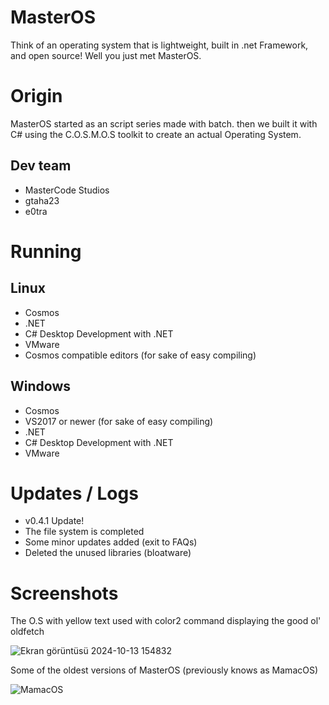 # MasterOS
Think of an operating system that is lightweight, built in .net Framework, and open source!
Well you just met MasterOS.

# Origin
MasterOS started as an script series made with batch. 
then we built it with C# using the C.O.S.M.O.S toolkit to create an actual Operating System.

## Dev team
- MasterCode Studios
- gtaha23
- e0tra

# Running

## Linux
- Cosmos
- .NET
- C# Desktop Development with .NET
- VMware
- Cosmos compatible editors (for sake of easy compiling)

## Windows
- Cosmos
- VS2017 or newer (for sake of easy compiling)
- .NET
- C# Desktop Development with .NET
- VMware

# Updates / Logs
- v0.4.1 Update!
- The file system is completed
- Some minor updates added (exit to FAQs)
- Deleted the unused libraries (bloatware)

# Screenshots

The O.S with yellow text used with color2 command displaying the good ol' oldfetch

![Ekran görüntüsü 2024-10-13 154832](https://github.com/user-attachments/assets/effdeae7-bbf2-4dc8-8cd4-cad178bade48)

Some of the oldest versions of MasterOS (previously knows as MamacOS)

![MamacOS](https://github.com/user-attachments/assets/9335a661-83f5-40f3-8af7-0a1e05bd21bc)
